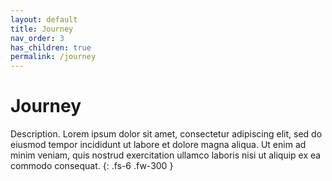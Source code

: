```yaml
---
layout: default
title: Journey
nav_order: 3
has_children: true
permalink: /journey
---
```


# Journey

Description. Lorem ipsum dolor sit amet, consectetur adipiscing elit, sed do eiusmod tempor incididunt ut labore et dolore magna aliqua. Ut enim ad minim veniam, quis nostrud exercitation ullamco laboris nisi ut aliquip ex ea commodo consequat.
{: .fs-6 .fw-300 }